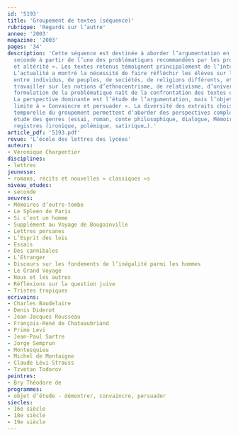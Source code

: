 ```yaml
---
id: '5193'
title: 'Groupement de textes (séquence)'
rubrique: 'Regards sur l’autre'
annee: '2003'
magazine: '2003'
pages: '34'
description: 'Cette séquence est destinée à aborder l’argumentation en classe de
  seconde à partir de l’une des problématiques recommandées par les programmes : « Littérature
  et altérité ». Les textes retenus témoignent principalement de l’intérêt pour l’étranger.
  L’actualité a montré la nécessité de faire réfléchir les élèves sur les rapports
  entre individus, de peuples, de sociétés, de religions différents, et de les faire
  travailler sur les notions d’ethnocentrisme, de relativisme, d’universalisme. La
  formulation de la problématique naît de la confrontation des textes et documents.
  La perspective dominante est l’étude de l’argumentation, mais l’objet d’étude se
  limite à « Convaincre et persuader ». La diversité des extraits choisis et l’amplitude
  temporelle du groupement permettent d’aborder des perspectives complémentaires :
  étude des genres (essai, roman, conte philosophique, dialogue, Mémoires…) et des
  registres (ironique, polémique, satirique…).'
article_pdf: '5193.pdf'
revue: 'L’école des lettres des lycées'
auteurs:
- Véronique Charpentier
disciplines:
- lettres
jeunesse:
- romans, récits et nouvelles « classiques »s
niveau_etudes:
- seconde
oeuvres:
- Mémoires d’outre-tombe
- Le Spleen de Paris
- Si c’est un homme
- Supplément au Voyage de Bougainville
- Lettres persanes
- L’Esprit des lois
- Essais
- Des cannibales
- L’Étranger
- Discours sur les fondements de l’inégalité parmi les hommes
- Le Grand Voyage
- Nous et les autres
- Réflexions sur la question juive
- Tristes tropiques
ecrivains:
- Charles Baudelaire
- Denis Diderot
- Jean-Jacques Rousseau
- François-René de Chateaubriand
- Primo Levi
- Jean-Paul Sartre
- Jorge Semprun
- Montesquieu
- Michel de Montaigne
- Claude Lévi-Strauss
- Tzvetan Todorov
peintres:
- Bry Théodore de
programmes:
- objet d’étude - démontrer, convaincre, persuader
siecles:
- 16e siècle
- 18e siècle
- 19e siècle
---
```

